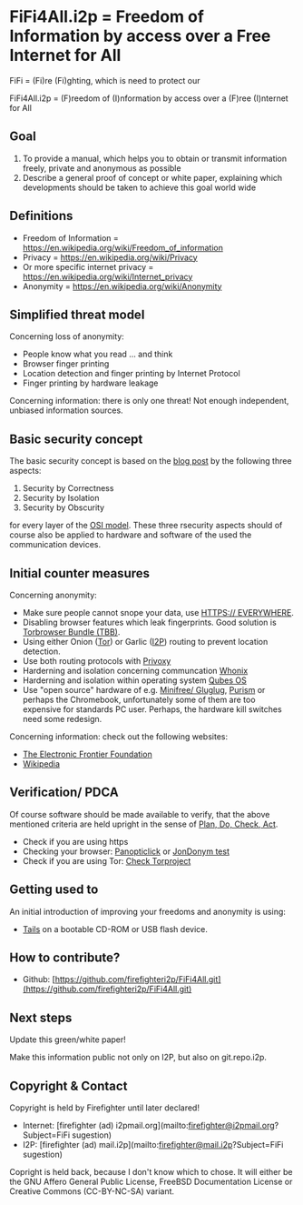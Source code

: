 # FiFi4All.i2p = Freedom of Information by access over a Free Internet for All

FiFi = (Fi)re (Fi)ghting, which is need to protect our

FiFi4All.i2p = (F)reedom of (I)nformation by access over a (F)ree (I)nternet for All

## Goal

1. To provide a manual, which helps you to obtain or transmit information freely, private and anonymous as possible
2. Describe a general proof of concept or white paper, explaining which developments should be taken to achieve this goal world wide

## Definitions

* Freedom of Information = <https://en.wikipedia.org/wiki/Freedom_of_information>
* Privacy = <https://en.wikipedia.org/wiki/Privacy>
* Or more specific internet privacy = <https://en.wikipedia.org/wiki/Internet_privacy>
* Anonymity = <https://en.wikipedia.org/wiki/Anonymity>

## Simplified threat model

Concerning loss of anonymity:

* People know what you read ... and think
* Browser finger printing
* Location detection and finger printing by Internet Protocol
* Finger printing by hardware leakage

Concerning information: there is only one threat! Not enough independent, unbiased information sources.

## Basic security concept

The basic security concept is based on the [blog post](https://theinvisiblethings.blogspot.ca/2008/09/three-approaches-to-computer-security.html) by the following three aspects:

1. Security by Correctness
2. Security by Isolation
3. Security by Obscurity

for every layer of the [OSI model](https://en.wikipedia.org/wiki/OSI_model). These three rsecurity aspects should of course also be applied to hardware and software of the used the communication devices.

## Initial counter measures

Concerning anonymity:

* Make sure people cannot snope your data, use [HTTPS:// EVERYWHERE](https://www.eff.org/https-everywhere).
* Disabling browser features which leak fingerprints. Good solution is [Torbrowser Bundle (TBB)](https://www.torproject.org/projects/torbrowser.html.en).
* Using either Onion ([Tor](https://www.torproject.org/)) or Garlic ([I2P](https://geti2p.net/)) routing to prevent location detection.
* Use both routing protocols with [Privoxy](https://www.privoxy.org/)
* Harderning and isolation concerning communcation [Whonix](https://www.whonix.org/)
* Harderning and isolation within operating system [Qubes OS](https://www.qubes-os.org/)
* Use "open source" hardware of e.g. [Minifree/ Gluglug](https://minifree.org/), [Purism](https://puri.sm/) or perhaps the Chromebook, unfortunately some of them are too expensive for standards PC user. Perhaps, the hardware kill switches need some redesign.

Concerning information: check out the following websites:

* [The Electronic Frontier Foundation](https://www.eff.org/)
* [Wikipedia](https://www.wikipedia.org/)

## Verification/ PDCA

Of course software should be made available to verify, that the above mentioned criteria are held upright in the sense of [Plan, Do, Check, Act](https://en.wikipedia.org/wiki/PDCA).

* Check if you are using https
* Checking your browser: [Panopticlick](https://panopticlick.eff.org/) or [JonDonym test](http://ip-check.info/?lang=en)
* Check if you are using Tor: [Check Torproject](https://check.torproject.org/)

## Getting used to

An initial introduction of improving your freedoms and anonymity is using:

* [Tails](https://tails.boum.org/) on a bootable CD-ROM or USB flash device.

## How to contribute?

* Github: [https://github.com/firefighteri2p/FiFi4All.git](https://github.com/firefighteri2p/FiFi4All.git)

## Next steps

Update this green/white paper!

Make this information public not only on I2P, but also on git.repo.i2p.

## Copyright & Contact

Copyright is held by Firefighter until later declared! 

* Internet: [firefighter (ad) i2pmail.org](mailto:firefighter@i2pmail.org?Subject=FiFi sugestion)
* I2P: [firefighter (ad) mail.i2p](mailto:firefighter@mail.i2p?Subject=FiFi sugestion)

Copright is held back, because I don't know which to chose. It will either be the GNU Affero General Public License, FreeBSD Documentation License or Creative Commons (CC-BY-NC-SA) variant.
